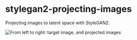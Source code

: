 # stylegan2-projecting-images
Projecting images to latent space with StyleGAN2.

![From left to right: target image, and projected images](https://raw.githubusercontent.com/wiki/woctezuma/stylegan2-projecting-images/results.jpg)
